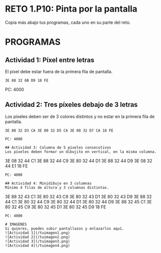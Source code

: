 # RETO 1.P10: Pinta por la pantalla
Copia más abajo tus programas, cada uno en su parte del reto.

# PROGRAMAS

## Actividad 1: Píxel entre letras
El píxel debe estar fuera de la primera fila de pantalla.
```
3E 88 32 6B D9 18 FE
```
PC: 4000

## Actividad 2: Tres píxeles debajo de 3 letras
Los píxeles deben ser de 3 colores distintos y no estar en la primera fila de pantalla.
```
3E 88 32 D3 CA 3E 80 32 D5 CA 3E 08 32 D7 CA 18 FE

PC: 4000

## Actividad 3: Columna de 5 píxeles consecutivos
Los píxeles deben formar un dibujito en vertical, en la misma columna.
```
3E 08 32 44 C1 3E 88 32 44 C9 3E 80 32 44 D1 3E 88 32 44 D9 3E 08 32 44 E1 18 FE
```
PC: 4000

## Actividad 4: Minidibujo en 3 columnas
Mínimo 4 filas de altura y 3 columnas distintas.
```
3E 88 32 43 C1 3E 80 32 43 C9 3E 80 32 43 D1 3E 80 32 43 D9 3E 88 32 44 C1 3E 80 32 44 C9 3E 80 32 44 D1 3E 80 32 44 D9 3E 88 32 45 C1 3E 80 32 45 C9 3E 80 32 45 D1 3E 80 32 45 D9 18 FE
```
PC: 4000

# IMAGENES
Si quieres, puedes subir pantallazos y enlazarlos aquí.
![Actividad 1](/tuimagen1.png)
![Actividad 2](/tuimagen2.png)
![Actividad 3](/tuimagen3.png)
![Actividad 4](/tuimagen4.png)
